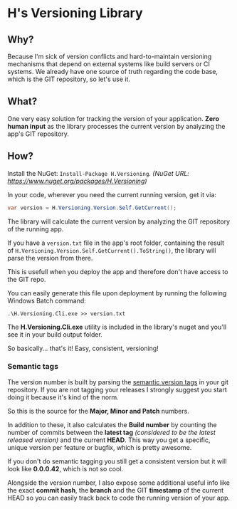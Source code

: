 # H's Versioning Library

## Why?
Because I'm sick of version conflicts and hard-to-maintain versioning mechanisms that depend on external systems like build servers or CI systems. We already have one source of truth regarding the code base, which is the GIT repository, so let's use it.

## What?
One very easy solution for tracking the version of your application. **Zero human input** as the library processes the current version by analyzing the app's GIT repository.


## How?
Install the NuGet:  ```Install-Package H.Versioning```. _(NuGet URL: https://www.nuget.org/packages/H.Versioning)_

In your code, wherever you need the current running version, get it via:
```csharp
var version = H.Versioning.Version.Self.GetCurrent();
```

The library will calculate the current version by analyzing the GIT repository of the running app.

If you have a ```version.txt``` file in the app's root folder, containing the result of ```H.Versioning.Version.Self.GetCurrent().ToString()```, the library will parse the version from there.

This is usefull when you deploy the app and therefore don't have access to the GIT repo.

You can easily generate this file upon deployment by running the following Windows Batch command:
```
.\H.Versioning.Cli.exe >> version.txt
```

The **H.Versioning.Cli.exe** utility is included in the library's nuget and you'll see it in your build output folder.

So basically... that's it! Easy, consistent, versioning!


### Semantic tags

The version number is built by parsing the [semantic version tags](http://semver.org/) in your git repository.
If you are not tagging your releases I strongly suggest you start doing it because it's kind of the norm.

So this is the source for the **Major, Minor and Patch** numbers.

In addition to these, it also calculates the **Build number** by counting the number of commits between the **latest tag** _(considered to be the latest released version)_ and the current **HEAD**. This way you get a specific, unique version per feature or bugfix, which is pretty awesome. 

If you don't do semantic tagging you still get a consistent version but it will look like **0.0.0.42**, which is not so cool.

Alongside the version number, I also expose some additional useful info like the exact **commit hash**, the **branch** and the GIT **timestamp** of the current HEAD so you can easily track back to code the running version of your app.
